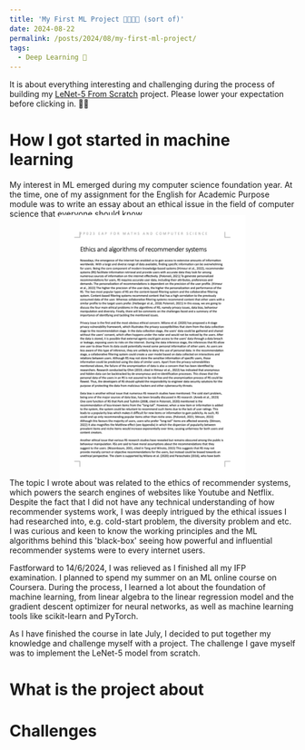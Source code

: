 ```yaml
---
title: 'My First ML Project 👨🏻‍💻🤖 (sort of)'
date: 2024-08-22
permalink: /posts/2024/08/my-first-ml-project/
tags:
  - Deep Learning 🤖
---
```


It is about everything interesting and challenging during the process of building my [LeNet-5 From Scratch](https://t0mlam.github.io/projects/) project. Please lower your expectation before clicking in. 😬🫣

# How I got started in machine learning

My interest in ML emerged during my computer science foundation year. At the time, one of my assignment for the English for Academic Purpose module was to write an essay about an ethical issue in the field of computer science that everyone should know. 

<img src='/images/projects/my-first-ml-project/eap_essay.png' style='width: 65%; margin: -20px auto; display: block;'>

The topic I wrote about was related to the ethics of recommender systems, which powers the search engines of websites like Youtube and Netflix. Despite the fact that I did not have any technical understanding of how recommender systems work, I was deeply intrigued by the ethical issues I had researched into, e.g. cold-start problem, the diversity problem and etc. I was curious and keen to know the working principles and the ML algorithms behind this 'black-box' seeing how powerful and influential recommender systems were to every internet users.

Fastforward to 14/6/2024, I was relieved as I finished all my IFP examination. I planned to spend my summer on an ML online course on Coursera. During the process, I learned a lot about the foundation of machine learning, from linear algebra to the linear regression model and the gradient descent optimizer for neural networks, as well as machine learning tools like scikit-learn and PyTorch. 

As I have finished the course in late July, I decided to put together my knowledge and challenge myself with a project. The challenge I gave myself was to implement the LeNet-5 model from scratch.

# What is the project about

# Challenges


